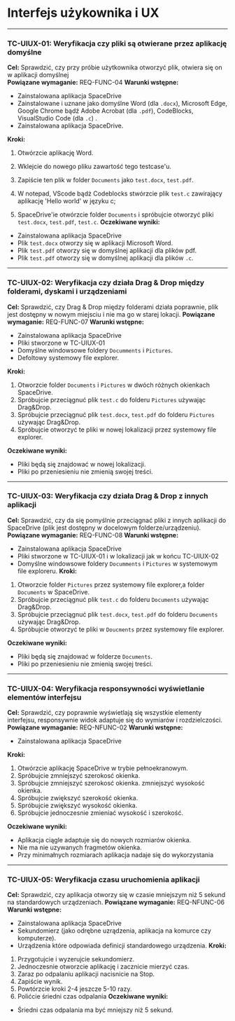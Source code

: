 # Interfejs użykownika i UX

---

### TC-UIUX-01: Weryfikacja czy pliki są otwierane przez aplikację domyślne

**Cel:** Sprawdzić, czy przy próbie użytkownika otworzyć plik, otwiera się on w aplikacji domyślnej  
**Powiązane wymaganie:** REQ-FUNC-04
**Warunki wstępne:**

- Zainstalowana aplikacja SpaceDrive
- Zainstalowane i uznane jako domyślne Word (dla `.docx`), Microsoft Edge, Google Chrome bądź Adobe Acrobat (dla `.pdf`), CodeBlocks, VisualStudio Code (dla `.c`) .
- Zainstalowana aplikacja SpaceDrive.

**Kroki:**

1. Otwórzcie aplikację Word.
2. Wklejcie do nowego pliku zawartość tego testcase'u.
3. Zapiście ten plik w folder `Documents` jako `test.docx`, `test.pdf`.

4. W notepad, VScode bądż Codeblocks stwórzcie plik `test.c` zawirający aplikację 'Hello world' w języku c;
5. SpaceDrive'ie otwórzcie folder `Documents` i spróbujcie otworzyć pliki `test.docx`, `test.pdf`, `test.c`.
   **Oczekiwane wyniki:**

- Zainstalowana aplikacja SpaceDrive
- Plik `test.docx` otworzy się w aplikacji Microsoft Word.
- Plik `test.pdf` otworzy się w domyślnej aplikacji dla plików pdf.
- Plik `test.pdf` otworzy się w domyślnej aplikacji dla plików `.c`.

---

### TC-UIUX-02: Weryfikacja czy działa Drag & Drop między folderami, dyskami i urządzeniami

**Cel:** Sprawdzić, czy Drag & Drop między folderami działa poprawnie, plik jest dostępny w nowym miejsciu i nie ma go w starej lokacji.
**Powiązane wymaganie:** REQ-FUNC-07
**Warunki wstępne:**

- Zainstalowana aplikacja SpaceDrive
- Pliki stworzone w TC-UIUX-01
- Domyślne windowsowe foldery `Documments` i `Pictures`.
- Defoltowy systemowy file explorer.

**Kroki:**

1. Otworzcie folder `Documents` i `Pictures` w dwóch różnych okienkach SpaceDrive.
2. Spróbujcie przeciągnuć plik `test.c` do folderu `Pictures` używając Drag&Drop.
3. Spróbujcie przeciągnuć plik `test.docx`, `test.pdf` do folderu `Pictures` używając Drag&Drop.
4. Spróbujcie otworzyć te pliki w nowej lokalizacji przez systemowy file explorer.

**Oczekiwane wyniki:**

- Pliki będą się znajdować w nowej lokalizacji.
- Pliki po przeniesieniu nie zmienią swojej treści.

---

### TC-UIUX-03: Weryfikacja czy działa Drag & Drop z innych aplikacji

**Cel:** Sprawdzić, czy da się pomyślnie przeciągnać pliki z innych aplikacji do SpaceDrive (plik jest dostępny w docelowym folderze/urządzeniu).
**Powiązane wymaganie:** REQ-FUNC-08
**Warunki wstępne:**

- Zainstalowana aplikacja SpaceDrive
- Pliki stworzone w TC-UIUX-01 i w lokalizacji jak w końcu TC-UIUX-02
- Domyślne windowsowe foldery `Documments` i `Pictures` w systemowym file exploreru.
  **Kroki:**

1. Otworzcie folder `Pictures` przez systemowy file explorer,a folder `Documents` w SpaceDrive.
2. Spróbujcie przeciągnuć plik `test.c` do folderu `Documents` używając Drag&Drop.
3. Spróbujcie przeciągnuć plik `test.docx`, `test.pdf` do folderu `Documents` używając Drag&Drop.
4. Spróbujcie otworzyć te pliki w `Doucments` przez systemowy file explorer.

**Oczekiwane wyniki:**

- Pliki będą się znajdować w folderze `Documents`.
- Pliki po przeniesieniu nie zmienią swojej treści.

---

### TC-UIUX-04: Weryfikacja responsywności wyświetlanie elementów interfejsu

**Cel:** Sprawdzić, czy poprawnie wyświetlają się wszystkie elementy interfejsu, responsywnie widok adaptuje się do wymiarów i rozdzielczości.
**Powiązane wymaganie:** REQ-NFUNC-02
**Warunki wstępne:**

- Zainstalowana aplikacja SpaceDrive

**Kroki:**

1. Otwórzcie aplikację SpaceDrive w trybie pełnoekranowym.
2. Spróbujcie zmniejszyć szerokosć okienka.
3. Spróbujcie zmniejszyć szerokosć okienka.
   zmniejszyć wysokość okienka.
4. Spróbujcie zwiększyć szerokość okienka.
5. Spróbujcie zwiększyć wysokość okienka.
6. Spróbujcie jednoczesnie zmieniać wysokość i szerokość.

**Oczekiwane wyniki:**

- Aplikacja ciągle adaptuje się do nowych rozmiarów okienka.
- Nie ma nie uzywanych fragmetów okienka.
- Przy minimałnych rozmiarach aplikacja nadaje się do wykorzystania

---

### TC-UIUX-05: Weryfikacja czasu uruchomienia aplikacji

**Cel:** Sprawdzić, czy aplikacja otworzy się w czasie mniejszym niż 5 sekund na standardowych urządzeniach.
**Powiązane wymaganie:** REQ-NFUNC-06
**Warunki wstępne:**

- Zainstalowana aplikacja SpaceDrive
- Sekundomierz (jako odrębne uzrądzenia, aplikacja na komurce czy komputerze).
- Urządzenia które odpowiada definicji standardowego urządzenia.
  **Kroki:**

1. Przygotujcie i wyzerujcie sekundomierz.
2. Jednoczesnie otworzcie aplikację i zacznicie mierzyć czas.
3. Zaraz po odpalaniu aplikacji nacisnicie na Stop.
4. Zapiście wynik.
5. Powtórzcie kroki 2-4 jeszcze 5-10 razy.
6. Polićcie śriedni czas odpalania
   **Oczekiwane wyniki:**

- Śriedni czas odpalania ma być mniejszy niż 5 sekund.
